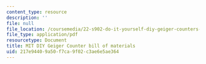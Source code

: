 ```yaml
---
content_type: resource
description: ''
file: null
file_location: /coursemedia/22-s902-do-it-yourself-diy-geiger-counters-january-iap-2015/217e94409a50f7ca9f02c3ae6e5ae364_MIT22_S902IAP15_Rev6BOM.pdf
file_type: application/pdf
resourcetype: Document
title: MIT DIY Geiger Counter bill of materials
uid: 217e9440-9a50-f7ca-9f02-c3ae6e5ae364
---
```

